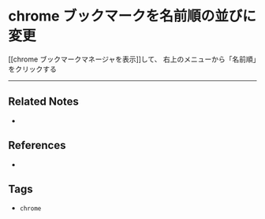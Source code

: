 # chrome ブックマークを名前順の並びに変更
[[chrome ブックマークマネージャを表示]]して、
 右上のメニューから「名前順」をクリックする


---
## Related Notes
- 

## References
- 

## Tags
- `chrome` 